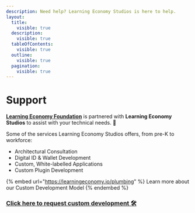 ```yaml
---
description: Need help? Learning Economy Studios is here to help.
layout:
  title:
    visible: true
  description:
    visible: true
  tableOfContents:
    visible: true
  outline:
    visible: true
  pagination:
    visible: true
---
```


# Support

&#x20;[**Learning Economy Foundation**](https://www.learningeconomy.io)  is partnered with **Learning Economy Studios** to assist with your technical needs. 🚀

Some of the services Learning Economy Studios offers, from pre-K to workforce:

* Architectural Consultation
* Digital ID & Wallet Development
* Custom, White-labelled Applications
* Custom Plugin Development

{% embed url="https://learningeconomy.io/plumbing" %}
Learn more about our Custom Development Model
{% endembed %}

### [Click here to request custom development 🛠](https://r18y4ggjlxv.typeform.com/to/L8JjHj0y)
